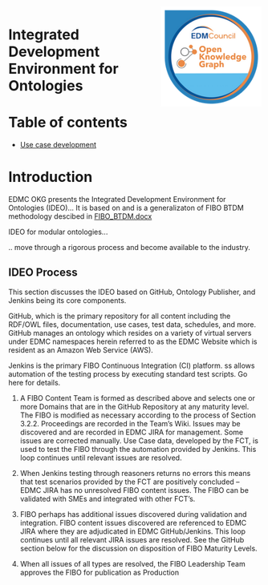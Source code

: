 <img src="./etc/image/OKG_Badge_600x600.png" width="200" align="right"/>

# Integrated Development Environment for Ontologies

# Table of contents

* [Use case development](#use-case-development)


# Introduction

EDMC OKG presents the Integrated Development Environment for Ontologies (IDEO)... It is based on and is a generalizaton of FIBO BTDM methodology descibed in [FIBO_BTDM.docx](./etc/site/fibo/doc/FIBO_BTDM.docx)

IDEO for modular ontologies...

.. move through a rigorous process and become available to the industry.  




## IDEO Process
This section discusses the IDEO based on GitHub, Ontology Publisher, and Jenkins being its core components.

GitHub, which is the primary repository for all content including the RDF/OWL files, documentation, use cases, test data, schedules, and more. GitHub manages an ontology which resides on a variety of virtual servers under EDMC namespaces herein referred to as the EDMC Website which is resident as an Amazon Web Service (AWS).  

Jenkins is the primary FIBO Continuous Integration (CI) platform. ss allows automation of the testing process by executing standard test scripts. Go here for details.

1)	A FIBO Content Team is formed as described above and selects one or more Domains that are in the GitHub Repository at any maturity level. The FIBO is modified as necessary according to the process of Section 3.2.2.  Proceedings are recorded in the Team’s Wiki.  Issues may be discovered and are recorded in EDMC JIRA for management.  Some issues are corrected manually.  Use Case data, developed by the FCT, is used to test the FIBO through the automation provided by Jenkins. This loop continues until relevant issues are resolved.

2)	When Jenkins testing through reasoners returns no errors this means that test scenarios provided by the FCT are positively concluded – EDMC JIRA has no unresolved FIBO content issues. The FIBO can be validated with SMEs and integrated with other FCT’s. 

3)	FIBO perhaps has additional issues discovered during validation and integration. FIBO content issues discovered are referenced to EDMC JIRA where they are adjudicated in EDMC GitHub/Jenkins. This loop continues until all relevant JIRA issues are resolved.  See the GitHub section below for the discussion on disposition of FIBO Maturity Levels.

4)	When all issues of all types are resolved, the FIBO Leadership Team approves the FIBO for publication as Production 
